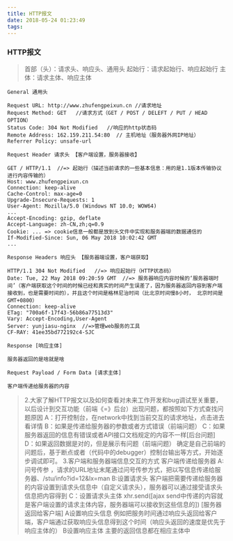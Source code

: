 ```yaml
---
title: HTTP报文
date: 2018-05-24 01:23:49
tags:
---
```

###  HTTP报文
> 首部（头）：请求头、响应头、通用头
> 起始行：请求起始行、响应起始行
> 主体：请求主体、响应主体

`General 通用头`
 
```
Request URL: http://www.zhufengpeixun.cn //请求地址
Request Method: GET   //请求方式（GET / POST / DELEFT / PUT / HEAD OPTION）
Status Code: 304 Not Modified   //响应的http状态码
Remote Address: 162.159.211.54:80  // 主机地址（服务器外网IP地址）
Referrer Policy: unsafe-url
```
`Request Header 请求头 【客户端设置，服务器接收】`

```
GET / HTTP/1.1  //=> 起始行（描述当前请求的一些基本信息：用的是1.1版本传输协议进行内容传输的）
Host: www.zhufengpeixun.cn
Connection: keep-alive
Cache-Control: max-age=0
Upgrade-Insecure-Requests: 1
User-Agent: Mozilla/5.0 (Windows NT 10.0; WOW64) 
...
Accept-Encoding: gzip, deflate
Accept-Language: zh-CN,zh;q=0.9
Cookie: ... => cookie信息一般都是放到头文件中实现和服务器端的数据通信的
If-Modified-Since: Sun, 06 May 2018 10:02:42 GMT
...
```

`Response Headers 响应头 【服务器端设置，客户端获取】`

```
HTTP/1.1 304 Not Modified   //=> 响应起始行（HTTP状态码）
Date: Tue, 22 May 2018 09:20:59 GMT  //=> 服务器响应内容时候的‘服务器端时间’（客户端获取这个时间的时候已经和真实的时间产生误差了，因为服务器返回内容到客户端接收到，也是需要时间的），并且这个时间是格林尼治时间（比北京时间慢8小时， 北京时间是 GMT+0800）
Connection: keep-alive 
ETag: "700a6f-17f43-56b86a77513d3"
Vary: Accept-Encoding,User-Agent
Server: yunjiasu-nginx  //=>管理web服务的工具 
CF-RAY: 41ee35bd772192c4-SJC
```
`Response [响应主体]`
```
服务器返回的是啥就是啥
```

`Request Payload / Form Data [请求主体]`
```
客户端传递给服务器的内容
```

> 2.大家了解HTTP报文以及如何查看对未来工作开发和bug调试至关重要，以后设计到交互功能（前端《=》后台）出现问题，都按照如下方式查找问题原因
A：打开控制台，在network中找到当前交互的请求地址，点击进去看详情
B：如果是传递给服务器的参数或者方式错误（前端问题）
C：如果服务器返回的信息有错误或者API接口文档规定的内容不一样[后台问题]
D：如果返回数据是对的，但是展示有问题（前端问题）
确定是自己前端的问题后，基于断点或者（代码中的debugger）控制台输出等方式，开始逐步调试即可。
> 3.客户端和服务器端信息交互的方式
客户端传递给服务器
A:问号传参 ，请求的URL地址末尾通过问号传参方式，把以写信息传递给服务器、/stu/info?id=12&lx=man
B:设置请求头
客户端把需要传递给服务器的内容设置到请求头信息中（自定义请求头），服务器可以通过接受请求头信息把内容得到
C：设置请求头主体
xhr.send([ajax send中传递的内容就是客户端设置的请求主体内容，服务器端可以接收到这些信息的])
[服务器返回给客户端]
A设置响应头信息
例如把服务时间通过响应头返回给客户端，客户端通过获取响应头信息得到这个时间（响应头返回的速度是优先于响应主体的）
B设置响应主体
主要的返回信息都在相应主体中
